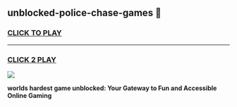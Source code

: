 
## unblocked-police-chase-games 👋
<h3>
<a href="https://premium.freeplayer.one?title=unblocked-police-chase-games&ref=14F">CLICK TO PLAY</a></h3>
<hr>

<h3>
<a href="https://premium.freeplayer.one?title=unblocked-police-chase-games&ref=14F">CLICK 2 PLAY</a>
  
</h3>

<a href="https://premium.freeplayer.one?title=unblocked-police-chase-games&ref=12F/"><img src="https://clearcache.store/games.png"></a>


**worlds hardest game unblocked: Your Gateway to Fun and Accessible Online Gaming**
